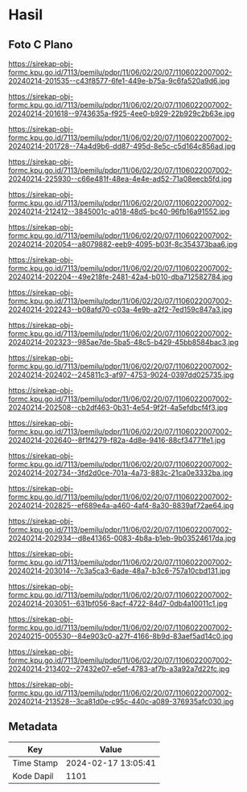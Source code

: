 # Hasil

## Foto C Plano

https://sirekap-obj-formc.kpu.go.id/7113/pemilu/pdpr/11/06/02/20/07/1106022007002-20240214-201535--c43f8577-6fe1-449e-b75a-9c6fa520a9d6.jpg

https://sirekap-obj-formc.kpu.go.id/7113/pemilu/pdpr/11/06/02/20/07/1106022007002-20240214-201618--9743635a-f925-4ee0-b929-22b929c2b63e.jpg

https://sirekap-obj-formc.kpu.go.id/7113/pemilu/pdpr/11/06/02/20/07/1106022007002-20240214-201728--74a4d9b6-dd87-495d-8e5c-c5d164c856ad.jpg

https://sirekap-obj-formc.kpu.go.id/7113/pemilu/pdpr/11/06/02/20/07/1106022007002-20240214-225930--c66e481f-48ea-4e4e-ad52-71a08eecb5fd.jpg

https://sirekap-obj-formc.kpu.go.id/7113/pemilu/pdpr/11/06/02/20/07/1106022007002-20240214-212412--3845001c-a018-48d5-bc40-96fb16a91552.jpg

https://sirekap-obj-formc.kpu.go.id/7113/pemilu/pdpr/11/06/02/20/07/1106022007002-20240214-202054--a8079882-eeb9-4095-b03f-8c354373baa6.jpg

https://sirekap-obj-formc.kpu.go.id/7113/pemilu/pdpr/11/06/02/20/07/1106022007002-20240214-202204--49e218fe-2481-42a4-b010-dba712582784.jpg

https://sirekap-obj-formc.kpu.go.id/7113/pemilu/pdpr/11/06/02/20/07/1106022007002-20240214-202243--b08afd70-c03a-4e9b-a2f2-7ed159c847a3.jpg

https://sirekap-obj-formc.kpu.go.id/7113/pemilu/pdpr/11/06/02/20/07/1106022007002-20240214-202323--985ae7de-5ba5-48c5-b429-45bb8584bac3.jpg

https://sirekap-obj-formc.kpu.go.id/7113/pemilu/pdpr/11/06/02/20/07/1106022007002-20240214-202402--245811c3-af97-4753-9024-0397dd025735.jpg

https://sirekap-obj-formc.kpu.go.id/7113/pemilu/pdpr/11/06/02/20/07/1106022007002-20240214-202508--cb2df463-0b31-4e54-9f2f-4a5efdbcf4f3.jpg

https://sirekap-obj-formc.kpu.go.id/7113/pemilu/pdpr/11/06/02/20/07/1106022007002-20240214-202640--8f1f4279-f82a-4d8e-9416-88cf34771fe1.jpg

https://sirekap-obj-formc.kpu.go.id/7113/pemilu/pdpr/11/06/02/20/07/1106022007002-20240214-202734--3fd2d0ce-701a-4a73-883c-21ca0e3332ba.jpg

https://sirekap-obj-formc.kpu.go.id/7113/pemilu/pdpr/11/06/02/20/07/1106022007002-20240214-202825--ef689e4a-a460-4af4-8a30-8839af72ae64.jpg

https://sirekap-obj-formc.kpu.go.id/7113/pemilu/pdpr/11/06/02/20/07/1106022007002-20240214-202934--d8e41365-0083-4b8a-b1eb-9b03524617da.jpg

https://sirekap-obj-formc.kpu.go.id/7113/pemilu/pdpr/11/06/02/20/07/1106022007002-20240214-203014--7c3a5ca3-6ade-48a7-b3c6-757a10cbd131.jpg

https://sirekap-obj-formc.kpu.go.id/7113/pemilu/pdpr/11/06/02/20/07/1106022007002-20240214-203051--631bf056-8acf-4722-84d7-0db4a10011c1.jpg

https://sirekap-obj-formc.kpu.go.id/7113/pemilu/pdpr/11/06/02/20/07/1106022007002-20240215-005530--84e903c0-a27f-4166-8b9d-83aef5ad14c0.jpg

https://sirekap-obj-formc.kpu.go.id/7113/pemilu/pdpr/11/06/02/20/07/1106022007002-20240214-213402--27432e07-e5ef-4783-af7b-a3a92a7d22fc.jpg

https://sirekap-obj-formc.kpu.go.id/7113/pemilu/pdpr/11/06/02/20/07/1106022007002-20240214-213528--3ca81d0e-c95c-440c-a089-376935afc030.jpg


## Metadata

| Key        | Value               |
| ---------- | ------------------- |
| Time Stamp | 2024-02-17 13:05:41 |
| Kode Dapil | 1101                |



